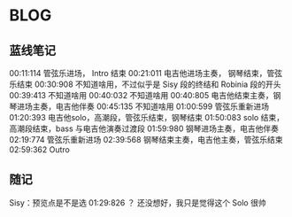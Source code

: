 # BLOG

## 蓝线笔记

00:11:114 管弦乐进场， Intro 结束
00:21:011 电吉他进场主奏， 钢琴结束，管弦乐结束
00:30:908 不知道啥用，不过似乎是 Sisy 段的终结和 Robinia 段的开头
00:39:413 不知道啥用
00:40:032 不知道啥用
00:40:805 电吉他结束主奏，钢琴进场主奏，电吉他伴奏
00:45:135 不知道啥用
01:00:599 管弦乐重新进场
01:20:393 电吉他solo，高潮段，管弦乐结束，钢琴结束
01:50:083 solo 结束，高潮段结束，bass 与电吉他演奏过渡段
01:59:980 钢琴进场主奏，电吉他伴奏
02:19:774 管弦乐重新进场
02:39:568 钢琴结束主奏，电吉他主奏，管弦乐结束
02:59:362 Outro

## 随记

Sisy：预览点是不是选 01:29:826 ？ 还没想好，我只是觉得这个 Solo 很帅
